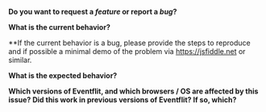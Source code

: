 **Do you want to request a *feature* or report a *bug*?**

**What is the current behavior?**

**If the current behavior is a bug, please provide the steps to reproduce and
if possible a minimal demo of the problem via https://jsfiddle.net or similar.

**What is the expected behavior?**

**Which versions of Eventflit, and which browsers / OS are affected by this issue?
Did this work in previous versions of Eventflit? If so, which?**
